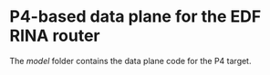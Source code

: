 # P4-based data plane for the EDF RINA router

The _model_ folder contains the data plane code for the P4 target.
